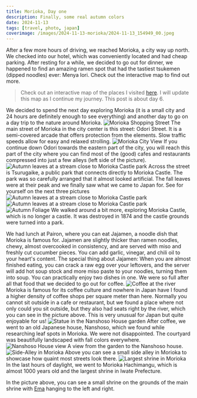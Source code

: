 ```yaml
---
title: Morioka, Day one
description: Finally, some real autumn colors
date: 2024-11-13
tags: [travel, photo, japan]
coverimage: /images/2024-11-13-morioka/2024-11-13_154949_00.jpeg
---
```


After a few more hours of driving, we reached Morioka, a city way up north. We checked into our hotel, which was conveniently located and had cheap parking. After resting for a while, we decided to go out for dinner, we happened to find an amazing ramen spot that had the tastiest tsukemen (dipped noodles) ever: Menya Iori. Check out the interactive map to find out more.

> Check out an interactive map of the places I visited [here](https://wanderlog.com/view/rvadlvcbrq/japan-fall-2024/shared). I will update this map as I continue my journey. This post is about day 6.

We decided to spend the next day exploring Morioka (it is a small city and 24 hours are definitely enough to see everything) and another day to go on a day trip to the nature around Morioka.
![Morioka Shopping Street](/images/2024-11-13-morioka/2024-11-13_090818_00.jpeg)
The main street of Morioka in the city center is this street: Odori Street. It is a semi-covered arcade that offers protection from the elements. Slow traffic speeds allow for easy and relaxed strolling.
![Morioka City View](/images/2024-11-13-morioka/2024-11-13_092104_00.jpeg)
If you continue down Odori towards the eastern part of the city, you will reach this part of the city where you can find most of the (good) cafes and restaurants compressed into just a few alleys (left side of the picture).
![Autumn leaves at a stream close to Morioka Castle park](/images/2024-11-13-morioka/2024-11-13_100925_00.jpeg)
Across the street is Tsurugaike, a public park that connects directly to Morioka Castle. The park was so carefully arranged that it almost looked artificial. The fall leaves were at their peak and we finally saw what we came to Japan for. See for yourself on the next three pictures
![Autumn leaves at a stream close to Morioka Castle park](/images/2024-11-13-morioka/2024-11-13_101247_00.jpeg)
![Autumn leaves at a stream close to Morioka Castle park](/images/2024-11-13-morioka/2024-11-13_101400_00.jpeg)
![Autumn Foliage](/images/2024-11-13-morioka/2024-11-13_102228_00.jpeg)
We walked around a bit more, exploring Morioka Castle, which is no longer a castle. It was destroyed in 1874 and the castle grounds were turned into a park.

We had lunch at Pairon, where you can eat Jajamen, a noodle dish that Morioka is famous for. Jajamen are slightly thicker than ramen noodles, chewy, almost overcooked in consistency, and are served with miso and freshly cut cucumber pieces. You can add garlic, vinegar, and chili oil to your heart's content. The special thing about Jajamen: When you are almost finished eating, you can crack a raw egg over your leftovers, and the server will add hot soup stock and more miso paste to your noodles, turning them into soup. You can practically enjoy two dishes in one. We were so full after all that food that we decided to go out for coffee.
![Coffee at the river](/images/2024-11-13-morioka/2024-11-13_154949_00.jpeg)
Morioka is famous for its coffee culture and nowhere in Japan have I found a higher density of coffee shops per square meter than here. Normally you cannot sit outside in a cafe or restaurant, but we found a place where not only could you sit outside, but they also had seats right by the river, which you can see in the picture above. This is very unusual for Japan but quite enjoyable for us!
![Statue in the Nanshoso House garden](/images/2024-11-13-morioka/2024-11-13_112821_00.jpeg)
After coffee, we went to an old Japanese house, Nanshoso, which we found while researching leaf spots in Morioka. We were not disappointed. The courtyard was beautifully landscaped with fall colors everywhere.
![Nanshoso House view](/images/2024-11-13-morioka/2024-11-13_113141_00.jpeg)
A view from the garden to the Nanshoso house.
![Side-Alley in Morioka](/images/2024-11-13-morioka/2024-11-13_143241_00.jpeg)
Above you can see a small side alley in Morioka to showcase how quaint most streets look there.
![Largest shrine in Morioka](/images/2024-11-13-morioka/2024-11-13_150656_00.jpeg)
In the last hours of daylight, we went to Morioka Hachimangu, which is almost 1000 years old and the largest shrine in Iwate Prefecture.

In the picture above, you can see a small shrine on the grounds of the main shrine with [Ema](https://en.wikipedia.org/wiki/Ema_(Shinto)) hanging to the left and right.
